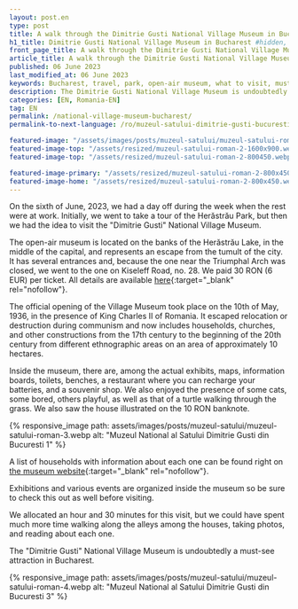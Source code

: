 ```yaml
---
layout: post.en
type: post
title: A walk through the Dimitrie Gusti National Village Museum in Bucharest #up in browser, max 60 chars
h1_title: Dimitrie Gusti National Village Museum in Bucharest #hidden, just for seo
front_page_title: A walk through the Dimitrie Gusti National Village Museum in Bucharest #shows on the front page
article_title: A walk through the Dimitrie Gusti National Village Museum in Bucharest #shows on article page
published: 06 June 2023
last_modified_at: 06 June 2023
keywords: Bucharest, travel, park, open-air museum, what to visit, must-see attraction, Romanian villages
description: The Dimitrie Gusti National Village Museum is undoubtedly a must-see attraction in Bucharest. The open-air museum is located on the banks of the Herăstrău lake, in the middle of the capital and represents an escape from the tumult of the city.
categories: [EN, Romania-EN]
tag: EN
permalink: /national-village-museum-bucharest/
permalink-to-next-language: /ro/muzeul-satului-dimitrie-gusti-bucuresti/

featured-image: "/assets/images/posts/muzeul-satului/muzeul-satului-roman-2.webp" # full size, poate fi empty daca featured-image-top e empty
featured-image-top: "/assets/resized/muzeul-satului-roman-2-1600x900.webp" # prima poza din articol, poate fi empty
featured-image-top: "/assets/resized/muzeul-satului-roman-2-800450.webp" # prima poza din articol, poate fi empty

featured-image-primary: "/assets/resized/muzeul-satului-roman-2-800x450.webp" # poza care apare pe prima pagina landscape
featured-image-home: "/assets/resized/muzeul-satului-roman-2-800x450.webp" # poza care apare pe prima pagina square
---
```


On the sixth of June, 2023, we had a day off during the week when the rest were at work. Initially, we went to take a tour of the Herăstrău Park, but then we had the idea to visit the "Dimitrie Gusti" National Village Museum.

The open-air museum is located on the banks of the Herăstrău Lake, in the middle of the capital, and represents an escape from the tumult of the city. It has several entrances and, because the one near the Triumphal Arch was closed, we went to the one on Kiseleff Road, no. 28. We paid 30 RON (6 EUR) per ticket. All details are available [here](https://muzeul-satului.ro/en/acces-muzeu/){:target="_blank" rel="nofollow"}.

The official opening of the Village Museum took place on the 10th of May, 1936, in the presence of King Charles II of Romania. It escaped relocation or destruction during communism and now includes households, churches, and other constructions from the 17th century to the beginning of the 20th century from different ethnographic areas on an area of approximately 10 hectares.

Inside the museum, there are, among the actual exhibits, maps, information boards, toilets, benches, a restaurant where you can recharge your batteries, and a souvenir shop. We also enjoyed the presence of some cats, some bored, others playful, as well as that of a turtle walking through the grass. We also saw the house illustrated on the 10 RON banknote.

{% responsive_image path: assets/images/posts/muzeul-satului/muzeul-satului-roman-3.webp alt: "Muzeul National al Satului Dimitrie Gusti din Bucuresti 1" %}

A list of households with information about each one can be found right on [the museum website](https://muzeul-satului.ro/en/despre-noi/patrimoniul-muzeului/expozitia-permanenta-in-aer-liber/){:target="_blank" rel="nofollow"}.

Exhibitions and various events are organized inside the museum so be sure to check this out as well before visiting.

We allocated an hour and 30 minutes for this visit, but we could have spent much more time walking along the alleys among the houses, taking photos, and reading about each one.

The "Dimitrie Gusti" National Village Museum is undoubtedly a must-see attraction in Bucharest.

{% responsive_image path: assets/images/posts/muzeul-satului/muzeul-satului-roman-4.webp alt: "Muzeul National al Satului Dimitrie Gusti din Bucuresti 3" %}

